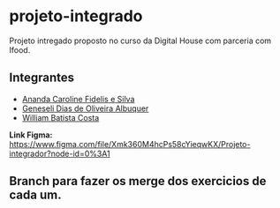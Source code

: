 # projeto-integrado
Projeto intregado proposto no curso da Digital House com parceria com Ifood.

## Integrantes

- [Ananda Caroline Fidelis e Silva](https://github.com/anandaFidelis)
- [Geneseli Dias de Oliveira Albuquer](https://github.com/geneselidias)
- [William Batista Costa](https://github.com/williambcosta) 


**Link Figma:** https://www.figma.com/file/Xmk360M4hcPs58cYieqwKX/Projeto-integrador?node-id=0%3A1

## Branch para fazer os merge dos exercicios de cada um.